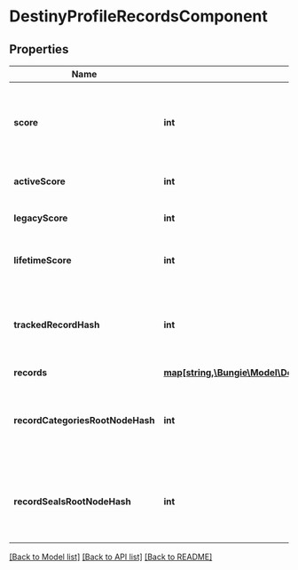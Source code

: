# DestinyProfileRecordsComponent

## Properties
Name | Type | Description | Notes
------------ | ------------- | ------------- | -------------
**score** | **int** | Your &#39;active&#39; Triumphs score, maintained for backwards compatibility. | [optional] 
**activeScore** | **int** | Your &#39;active&#39; Triumphs score. | [optional] 
**legacyScore** | **int** | Your &#39;legacy&#39; Triumphs score. | [optional] 
**lifetimeScore** | **int** | Your &#39;lifetime&#39; Triumphs score. | [optional] 
**trackedRecordHash** | **int** | If this profile is tracking a record, this is the hash identifier of the record it is tracking. | [optional] 
**records** | [**map[string,\Bungie\Model\Destiny\Components\Records\DestinyRecordComponent]**](DestinyRecordComponent.md) |  | [optional] 
**recordCategoriesRootNodeHash** | **int** | The hash for the root presentation node definition of Triumph categories. | [optional] 
**recordSealsRootNodeHash** | **int** | The hash for the root presentation node definition of Triumph Seals. | [optional] 

[[Back to Model list]](../README.md#documentation-for-models) [[Back to API list]](../README.md#documentation-for-api-endpoints) [[Back to README]](../README.md)



